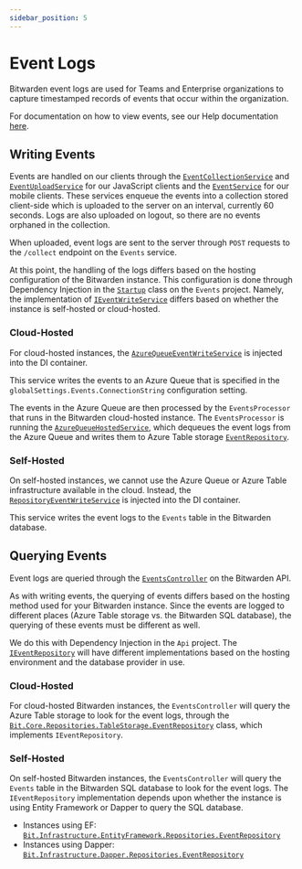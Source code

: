 ```yaml
---
sidebar_position: 5
---
```


# Event Logs

Bitwarden event logs are used for Teams and Enterprise organizations to capture timestamped records
of events that occur within the organization.

For documentation on how to view events, see our Help documentation
[here](https://bitwarden.com/help/event-logs/).

## Writing Events

Events are handled on our clients through the
[`EventCollectionService`](https://github.com/bitwarden/clients/blob/master/libs/common/src/services/event/event-collection.service.ts)
and
[`EventUploadService`](https://github.com/bitwarden/clients/blob/master/libs/common/src/services/event/event-upload.service.ts)
for our JavaScript clients and the
[`EventService`](https://github.com/bitwarden/mobile/blob/master/src/Core/Services/EventService.cs)
for our mobile clients. These services enqueue the events into a collection stored client-side which
is uploaded to the server on an interval, currently 60 seconds. Logs are also uploaded on logout, so
there are no events orphaned in the collection.

When uploaded, event logs are sent to the server through `POST` requests to the `/collect` endpoint
on the `Events` service.

At this point, the handling of the logs differs based on the hosting configuration of the Bitwarden
instance. This configuration is done through Dependency Injection in the
[`Startup`](https://github.com/bitwarden/server/blob/master/src/Events/Startup.cs) class on the
`Events` project. Namely, the implementation of
[`IEventWriteService`](https://github.com/bitwarden/server/blob/master/src/Core/Services/IEventWriteService.cs)
differs based on whether the instance is self-hosted or cloud-hosted.

### Cloud-Hosted

For cloud-hosted instances, the
[`AzureQueueEventWriteService`](https://github.com/bitwarden/server/blob/master/src/Core/Services/Implementations/AzureQueueEventWriteService.cs)
is injected into the DI container.

This service writes the events to an Azure Queue that is specified in the
`globalSettings.Events.ConnectionString` configuration setting.

The events in the Azure Queue are then processed by the `EventsProcessor` that runs in the Bitwarden
cloud-hosted instance. The `EventsProcessor` is running the
[`AzureQueueHostedService`](https://github.com/bitwarden/server/blob/master/src/EventsProcessor/AzureQueueHostedService.cs),
which dequeues the event logs from the Azure Queue and writes them to Azure Table storage
[`EventRepository`](https://github.com/bitwarden/server/blob/master/src/Core/Repositories/TableStorage/EventRepository.cs).

### Self-Hosted

On self-hosted instances, we cannot use the Azure Queue or Azure Table infrastructure available in
the cloud. Instead, the
[`RepositoryEventWriteService`](https://github.com/bitwarden/server/blob/master/src/Core/Services/Implementations/RepositoryEventWriteService.cs)
is injected into the DI container.

This service writes the event logs to the `Events` table in the Bitwarden database.

## Querying Events

Event logs are queried through the
[`EventsController`](https://github.com/bitwarden/server/blob/master/src/Api/Public/Controllers/EventsController.cs)
on the Bitwarden API.

As with writing events, the querying of events differs based on the hosting method used for your
Bitwarden instance. Since the events are logged to different places (Azure Table storage vs. the
Bitwarden SQL database), the querying of these events must be different as well.

We do this with Dependency Injection in the `Api` project. The
[`IEventRepository`](https://github.com/bitwarden/server/blob/master/src/Core/Repositories/IEventRepository.cs)
will have different implementations based on the hosting environment and the database provider in
use.

### Cloud-Hosted

For cloud-hosted Bitwarden instances, the `EventsController` will query the Azure Table storage to
look for the event logs, through the
[`Bit.Core.Repositories.TableStorage.EventRepository`](https://github.com/bitwarden/server/blob/master/src/Core/Repositories/TableStorage/EventRepository.cs)
class, which implements `IEventRepository`.

### Self-Hosted

On self-hosted Bitwarden instances, the `EventsController` will query the `Events` table in the
Bitwarden SQL database to look for the event logs. The `IEventRepository` implementation depends
upon whether the instance is using Entity Framework or Dapper to query the SQL database.

- Instances using EF:
  [`Bit.Infrastructure.EntityFramework.Repositories.EventRepository`](https://github.com/bitwarden/server/blob/master/src/Infrastructure.EntityFramework/Repositories/EventRepository.cs)
- Instances using Dapper:
  [`Bit.Infrastructure.Dapper.Repositories.EventRepository`](https://github.com/bitwarden/server/blob/master/src/Infrastructure.Dapper/Repositories/EventRepository.cs)
